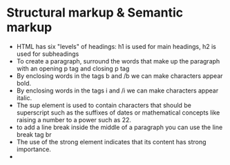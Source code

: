 # Structural markup & Semantic markup

- HTML has six "levels" of headings: h1 is used for main headings, h2 is used for subheadings
- To create a paragraph, surround the words that make up the paragraph with an opening p tag and closing p tag
- By enclosing words in the tags b and /b we can make characters appear bold.
- By enclosing words in the tags i and /i we can make characters appear italic.
- The sup element is used to contain characters that should be superscript such as the suffixes of dates or mathematical concepts like raising a number to a power such as 22.
- to add a line break inside the middle of a paragraph you can use the line break tag br
- The use of the strong element indicates that its content has strong importance. 
- 

